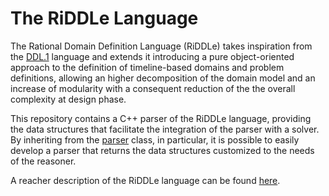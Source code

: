 # The RiDDLe Language

The Rational Domain Definition Language (RiDDLe) takes inspiration from the [DDL.1](https://www.researchgate.net/publication/228818262_DDL_1_A_formal_description_of_a_constraint_representation_language_for_physical_domains) language and extends it introducing a pure object-oriented approach to the definition of timeline-based domains and problem definitions, allowing an higher decomposition of the domain model and an increase of modularity with a consequent reduction of the the overall complexity at design phase.

This repository contains a C++ parser of the RiDDLe language, providing the data structures that facilitate the integration of the parser with a solver. By inheriting from the [parser](https://github.com/ratioSolver/RiDDLe/blob/main/include/riddle_parser.h) class, in particular, it is possible to easily develop a parser that returns the data structures customized to the needs of the reasoner.

A reacher description of the RiDDLe language can be found [here](https://github.com/ratioSolver/RiDDLe/wiki).
